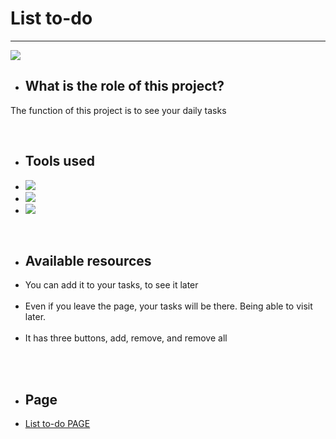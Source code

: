 
<div class="apresentation">

  <h1> List to-do</h1>
  <hr>
  <img src="https://cdn.discordapp.com/attachments/853334473416507394/897296588085534761/Sem_Titulo-2.png"> 
  <br>
  
  <ul><li><h2>What is the role of this project?</li></ul></h2>
  <p>The function of this project is to see your daily tasks</p>
  <br>
  
  <ul><li><h2>Tools used</h2></li>
  <li><img src="https://camo.githubusercontent.com/62d37abe760867620e0baea1066303719d630a82936837ba7bff6b0c754e3c9f/68747470733a2f2f696d672e736869656c64732e696f2f62616467652f6a6176617363726970742532302d2532333332333333302e7376673f267374796c653d666f722d7468652d6261646765266c6f676f3d6a617661736372697074266c6f676f436f6c6f723d253233463744463145"></li>
  <li><img src="https://camo.githubusercontent.com/5d3b0191832237fcbfc6d4497524e8bb547c6bfc9eafb738d5205c629d202067/68747470733a2f2f696d672e736869656c64732e696f2f62616467652f68746d6c352532302d2532334533344632362e7376673f267374796c653d666f722d7468652d6261646765266c6f676f3d68746d6c35266c6f676f436f6c6f723d7768697465"></li>
  <li><img src="https://camo.githubusercontent.com/5ed492db9c79ad5990eda7dc80923377f0e7096b18a4d1e9b86c8987dc0e5aa5/68747470733a2f2f696d672e736869656c64732e696f2f62616467652f637373332532302d2532333135373242362e7376673f267374796c653d666f722d7468652d6261646765266c6f676f3d63737333266c6f676f436f6c6f723d7768697465"><br></li>
  </ul>

  <br>
  

  <ul><li><h2>Available resources</h2></li>
  <li>You can add it to your tasks, to see it later</li><br>
  <li>Even if you leave the page, your tasks will be there. Being able to visit later.</li><br>
  <li>It has three buttons, add, remove, and remove all</li><br>
  </ul><br>

  <ul><li><h2>Page</h2></li>
  <li><a href="https://voltzwrld.github.io/to-do-list-IN-JS/">List to-do PAGE</a>

</div>






